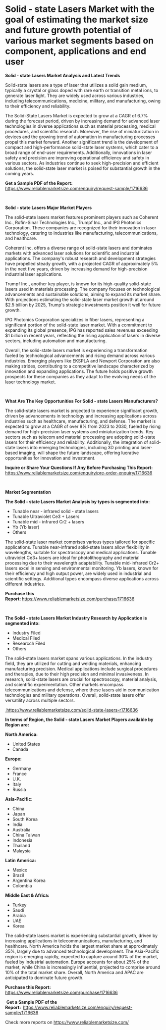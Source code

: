 <p><h1>Solid - state Lasers Market with the goal of estimating the market size and future growth potential of various market segments based on component, applications and end user</h1></p><p><strong>Solid - state Lasers Market Analysis and Latest Trends</strong></p>
<p><p>Solid-state lasers are a type of laser that utilizes a solid gain medium, typically a crystal or glass doped with rare earth or transition metal ions, to generate laser light. They are widely used across various industries, including telecommunications, medicine, military, and manufacturing, owing to their efficiency and reliability. </p><p>The Solid-State Lasers Market is expected to grow at a CAGR of 6.7% during the forecast period, driven by increasing demand for advanced laser technologies in diverse applications such as material processing, medical procedures, and scientific research. Moreover, the rise of miniaturization in devices and the growing trend of automation in manufacturing processes propel this market forward. Another significant trend is the development of compact and high-performance solid-state laser systems, which cater to a broad range of end-user requirements. Additionally, innovations in laser safety and precision are improving operational efficiency and safety in various sectors. As industries continue to seek high-precision and efficient solutions, the solid-state laser market is poised for substantial growth in the coming years.</p></p>
<p><strong>Get a Sample PDF of the Report:&nbsp;</strong> <a href="https://www.reliablemarketsize.com/enquiry/request-sample/1716636?utm_campaign=2005&utm_medium=2&utm_source=Github&utm_content=ia&utm_term=28122024&utm_id=solid-state-lasers">https://www.reliablemarketsize.com/enquiry/request-sample/1716636</a></p>
<p>&nbsp;</p>
<p><strong>Solid - state Lasers Major Market Players</strong></p>
<p><p>The solid-state lasers market features prominent players such as Coherent Inc., Rofin-Sinar Technologies Inc., Trumpf Inc., and IPG Photonics Corporation. These companies are recognized for their innovation in laser technology, catering to industries like manufacturing, telecommunications, and healthcare.</p><p>Coherent Inc. offers a diverse range of solid-state lasers and dominates markets with advanced laser solutions for scientific and industrial applications. The company's robust research and development strategies have propelled steady growth, with a projected CAGR of approximately 5% in the next five years, driven by increasing demand for high-precision industrial laser applications.</p><p>Trumpf Inc., another key player, is known for its high-quality solid-state lasers used in materials processing. The company focuses on technological advancements and sustainable solutions, aiming to expand its market share. With projections estimating the solid-state laser market growth at around $2.5 billion by 2025, Trump's strategic investments position it well for future growth.</p><p>IPG Photonics Corporation specializes in fiber lasers, representing a significant portion of the solid-state laser market. With a commitment to expanding its global presence, IPG has reported sales revenues exceeding $1 billion in recent years, reflecting the rising application of lasers in diverse sectors, including automation and manufacturing.</p><p>Overall, the solid-state lasers market is experiencing a transformation fueled by technological advancements and rising demand across various industries. Emerging players like EKSPLA and Newport Corporation are also making strides, contributing to a competitive landscape characterized by innovation and expanding applications. The future holds positive growth prospects for these companies as they adapt to the evolving needs of the laser technology market.</p></p>
<p>&nbsp;</p>
<p><strong>What Are The Key Opportunities For Solid - state Lasers Manufacturers?</strong></p>
<p><p>The solid-state lasers market is projected to experience significant growth, driven by advancements in technology and increasing applications across industries such as healthcare, manufacturing, and defense. The market is expected to grow at a CAGR of over 8% from 2023 to 2030, fueled by rising demand for high-precision laser systems and miniaturization trends. Key sectors such as telecom and material processing are adopting solid-state lasers for their efficiency and reliability. Additionally, the integration of solid-state lasers into emerging technologies, including 3D printing and laser-based imaging, will shape the future landscape, offering lucrative opportunities for innovation and investment.</p></p>
<p><strong>Inquire or Share Your Questions If Any Before Purchasing This Report:</strong> <a href="https://www.reliablemarketsize.com/enquiry/pre-order-enquiry/1716636?utm_campaign=2005&utm_medium=2&utm_source=Github&utm_content=ia&utm_term=28122024&utm_id=solid-state-lasers">https://www.reliablemarketsize.com/enquiry/pre-order-enquiry/1716636</a></p>
<p>&nbsp;</p>
<p><strong>Market Segmentation</strong></p>
<p><strong>The Solid - state Lasers Market Analysis by types is segmented into:</strong></p>
<p><ul><li>Tunable near - infrared solid - state lasers</li><li>Tunable Ultraviolet Ce3 + Lasers</li><li>Tunable mid - infrared Cr2 + lasers</li><li>Yb (Yb laser)</li><li>Others</li></ul></p>
<p><p>The solid-state laser market comprises various types tailored for specific applications. Tunable near-infrared solid-state lasers allow flexibility in wavelengths, suitable for spectroscopy and medical applications. Tunable ultraviolet Ce3+ lasers are ideal for photolithography and material processing due to their wavelength adaptability. Tunable mid-infrared Cr2+ lasers excel in sensing and environmental monitoring. Yb lasers, known for their efficiency and high output power, are widely used in industrial and scientific settings. Additional types encompass diverse applications across different industries.</p></p>
<p><strong>Purchase this Report:&nbsp;</strong><a href="https://www.reliablemarketsize.com/purchase/1716636?utm_campaign=2005&utm_medium=2&utm_source=Github&utm_content=ia&utm_term=28122024&utm_id=solid-state-lasers">https://www.reliablemarketsize.com/purchase/1716636</a></p>
<p>&nbsp;</p>
<p><strong>The Solid - state Lasers Market Industry Research by Application is segmented into:</strong></p>
<p><ul><li>Industry Filed</li><li>Medical Filed</li><li>Researcch Filed</li><li>Others</li></ul></p>
<p><p>The solid-state lasers market spans various applications. In the industry field, they are utilized for cutting and welding materials, enhancing manufacturing precision. Medical applications include surgical procedures and therapies, due to their high precision and minimal invasiveness. In research, solid-state lasers are crucial for spectroscopy, material analysis, and scientific experimentation. Other markets encompass telecommunications and defense, where these lasers aid in communication technologies and military operations. Overall, solid-state lasers offer versatility across multiple sectors.</p></p>
<p><a href="https://www.reliablemarketsize.com/solid-state-lasers-r1716636?utm_campaign=2005&utm_medium=2&utm_source=Github&utm_content=ia&utm_term=28122024&utm_id=solid-state-lasers">&nbsp;https://www.reliablemarketsize.com/solid-state-lasers-r1716636</a></p>
<p><strong>In terms of Region, the Solid - state Lasers Market Players available by Region are:</strong></p>
<p>
    <p> <strong> North America: </strong>
        <ul>
            <li>United States</li>
            <li>Canada</li>
        </ul>
        </p> 
    <p> <strong> Europe: </strong>
        <ul>
            <li>Germany</li>
            <li>France</li>
            <li>U.K.</li>
            <li>Italy</li>
            <li>Russia</li>
        </ul>
        </p> 
    <p> <strong> Asia-Pacific: </strong>
        <ul>
            <li>China</li>
            <li>Japan</li>
            <li>South Korea</li>
            <li>India</li>
            <li>Australia</li>
            <li>China Taiwan</li>
            <li>Indonesia</li>
            <li>Thailand</li>
            <li>Malaysia</li>
        </ul>
        </p> 
    <p> <strong> Latin America: </strong>
        <ul>
            <li>Mexico</li>
            <li>Brazil</li>
            <li>Argentina Korea</li>
            <li>Colombia</li>
        </ul>
        </p> 
    <p> <strong> Middle East & Africa: </strong>
        <ul>
            <li>Turkey</li>
            <li>Saudi</li>
            <li>Arabia</li>
            <li>UAE</li>
            <li>Korea</li>
        </ul>
    </p>
    </p>
<p><p>The solid-state lasers market is experiencing substantial growth, driven by increasing applications in telecommunications, manufacturing, and healthcare. North America holds the largest market share at approximately 35%, largely due to advanced technological development. The Asia-Pacific region is emerging rapidly, expected to capture around 30% of the market, fueled by industrial automation. Europe accounts for about 25% of the market, while China is increasingly influential, projected to comprise around 10% of the total market share. Overall, North America and APAC are anticipated to dominate future growth.</p></p>
<p><strong>Purchase this Report: </strong><a href="https://www.reliablemarketsize.com/purchase/1716636?utm_campaign=2005&utm_medium=2&utm_source=Github&utm_content=ia&utm_term=28122024&utm_id=solid-state-lasers">https://www.reliablemarketsize.com/purchase/1716636</a></p>
<p>&nbsp;<strong>Get a Sample PDF of the Report:&nbsp;&nbsp;</strong><a href="https://www.reliablemarketsize.com/enquiry/request-sample/1716636?utm_campaign=2005&utm_medium=2&utm_source=Github&utm_content=ia&utm_term=28122024&utm_id=solid-state-lasers">https://www.reliablemarketsize.com/enquiry/request-sample/1716636</a></p>
<p><strong></strong></p>
<p>Check more reports on <a href="https://www.reliablemarketsize.com/?utm_campaign=2005&utm_medium=2&utm_source=Github&utm_content=ia&utm_term=28122024&utm_id=solid-state-lasers">https://www.reliablemarketsize.com/</a></p>